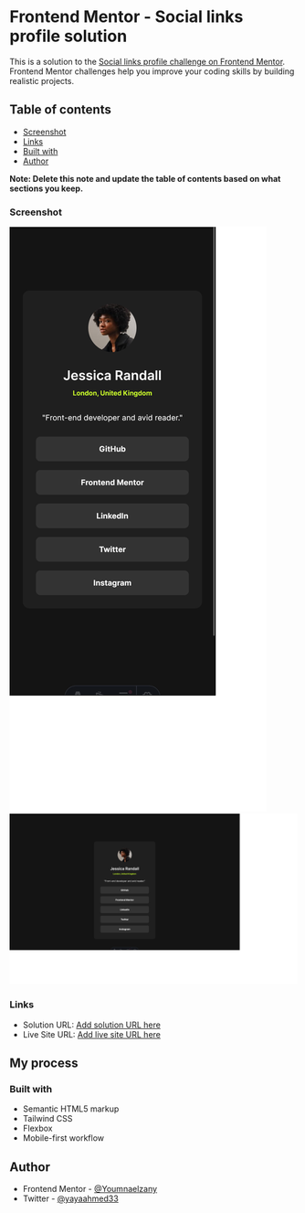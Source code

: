 # Frontend Mentor - Social links profile solution

This is a solution to the [Social links profile challenge on Frontend Mentor](https://www.frontendmentor.io/challenges/social-links-profile-UG32l9m6dQ). Frontend Mentor challenges help you improve your coding skills by building realistic projects.

## Table of contents

- [Screenshot](#screenshot)
- [Links](#links)
- [Built with](#built-with)
- [Author](#author)

**Note: Delete this note and update the table of contents based on what sections you keep.**

### Screenshot

![](./public/images/Screenshot%202024-04-14%20at%2016-12-23%20Frontend%20Mentor%20Social%20links%20profile.png)
![](./public/images/Screenshot%202024-04-14%20at%2016-12-32%20Frontend%20Mentor%20Social%20links%20profile.png)

### Links

- Solution URL: [Add solution URL here](https://github.com/Youmnaelzany/social-links-profile-main-14-4-24.git)
- Live Site URL: [Add live site URL here](https://sociallinksprofile144.netlify.app/)

## My process

### Built with

- Semantic HTML5 markup
- Tailwind CSS
- Flexbox
- Mobile-first workflow

## Author

- Frontend Mentor - [@Youmnaelzany](https://www.frontendmentor.io/profile/Youmnaelzany)
- Twitter - [@yayaahmed33](https://twitter.com/yayaahmed33)
